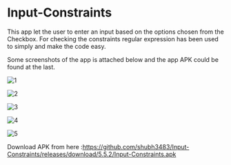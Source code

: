 # Input-Constraints

This app let the user to enter an input based on the options chosen from the Checkbox.
For checking the constraints regular expression has been used to simply and make the code easy.

Some screenshots of the app is attached below and the app APK could be found at the last.

![1](https://user-images.githubusercontent.com/65455693/116995842-32dad080-acf8-11eb-8e0a-e985b151a194.JPG)

![2](https://user-images.githubusercontent.com/65455693/116995854-3b330b80-acf8-11eb-9e7c-1b90be795330.JPG)

![3](https://user-images.githubusercontent.com/65455693/116995856-3cfccf00-acf8-11eb-80ea-cb8c15c2329b.JPG)

![4](https://user-images.githubusercontent.com/65455693/116995863-3ec69280-acf8-11eb-8c27-2c43c9e4dc3a.JPG)

![5](https://user-images.githubusercontent.com/65455693/116995866-41c18300-acf8-11eb-9521-d44e6615a49e.JPG)

Download APK from here :https://github.com/shubh3483/Input-Constraints/releases/download/5.5.2/Input-Constraints.apk
